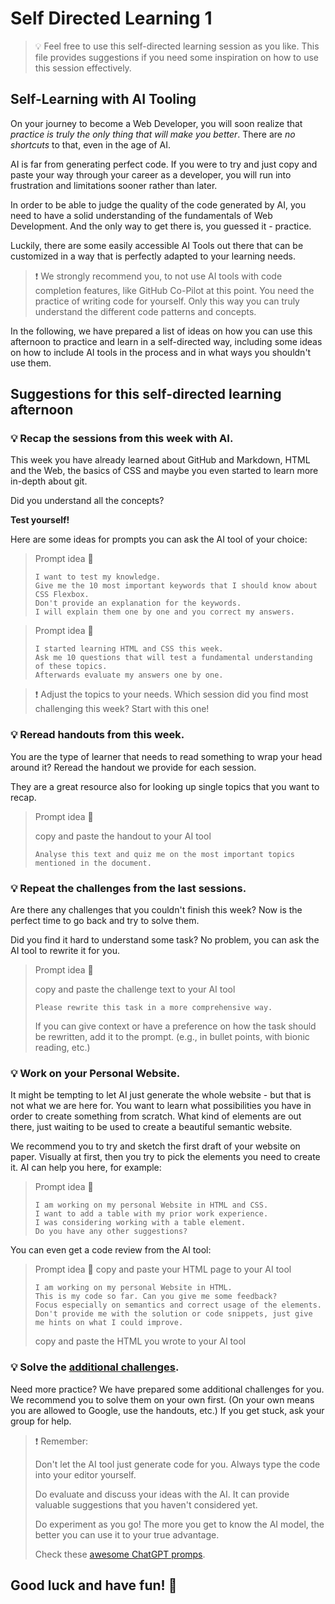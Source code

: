 # Self Directed Learning 1

> 💡 Feel free to use this self-directed learning session as you like. This file provides suggestions if you need some inspiration on how to use this session effectively.

## Self-Learning with AI Tooling

On your journey to become a Web Developer, you will soon realize that _practice is truly the only thing that will make you better_. There are _no shortcuts_ to that, even in the age of AI.

AI is far from generating perfect code. If you were to try and just copy and paste your way through your career as a developer, you will run into frustration and limitations sooner rather than later.

In order to be able to judge the quality of the code generated by AI, you need to have a solid understanding of the fundamentals of Web Development. And the only way to get there is, you guessed it - practice.

Luckily, there are some easily accessible AI Tools out there that can be customized in a way that is perfectly adapted to your learning needs.

> ❗️ We strongly recommend you, to not use AI tools with code completion features, like GitHub Co-Pilot at this point. You need the practice of writing code for yourself. Only this way you can truly understand the different code patterns and concepts.

In the following, we have prepared a list of ideas on how you can use this afternoon to practice and learn in a self-directed way, including some ideas on how to include AI tools in the process and in what ways you shouldn't use them.

## Suggestions for this self-directed learning afternoon

### 💡 Recap the sessions from this week with AI.

This week you have already learned about GitHub and Markdown, HTML and the Web, the basics of CSS and maybe you even started to learn more in-depth about git.

Did you understand all the concepts?

**Test yourself!**

Here are some ideas for prompts you can ask the AI tool of your choice:

> Prompt idea 🤖
>
> ```
> I want to test my knowledge.
> Give me the 10 most important keywords that I should know about CSS Flexbox.
> Don't provide an explanation for the keywords.
> I will explain them one by one and you correct my answers.
> ```

> Prompt idea 🤖
>
> ```
> I started learning HTML and CSS this week.
> Ask me 10 questions that will test a fundamental understanding of these topics.
> Afterwards evaluate my answers one by one.
> ```

> :exclamation: Adjust the topics to your needs. Which session did you find most challenging this week? Start with this one!

### 💡 Reread handouts from this week.

You are the type of learner that needs to read something to wrap your head around it?
Reread the handout we provide for each session.

They are a great resource also for looking up single topics that you want to recap.

> Prompt idea 🤖
>
> copy and paste the handout to your AI tool
>
> ```
> Analyse this text and quiz me on the most important topics mentioned in the document.
> ```

### 💡 Repeat the challenges from the last sessions.

Are there any challenges that you couldn't finish this week? Now is the perfect time to go back and try to solve them.

Did you find it hard to understand some task? No problem, you can ask the AI tool to rewrite it for you.

> Prompt idea 🤖
>
> copy and paste the challenge text to your AI tool
>
> ```
> Please rewrite this task in a more comprehensive way.
> ```
>
> If you can give context or have a preference on how the task should be rewritten, add it to the prompt.
> (e.g., in bullet points, with bionic reading, etc.)

### 💡 Work on your Personal Website.

It might be tempting to let AI just generate the whole website - but that is not what we are here for. You want to learn what possibilities you have in order to create something from scratch. What kind of elements are out there, just waiting to be used to create a beautiful semantic website.

We recommend you to try and sketch the first draft of your website on paper. Visually at first, then you try to pick the elements you need to create it. AI can help you here, for example:

> Prompt idea 🤖
>
> ```
> I am working on my personal Website in HTML and CSS.
> I want to add a table with my prior work experience.
> I was considering working with a table element.
> Do you have any other suggestions?
> ```

You can even get a code review from the AI tool:

> Prompt idea 🤖
> copy and paste your HTML page to your AI tool
>
> ```
> I am working on my personal Website in HTML.
> This is my code so far. Can you give me some feedback?
> Focus especially on semantics and correct usage of the elements.
> Don't provide me with the solution or code snippets, just give me hints on what I could improve.
> ```
>
> copy and paste the HTML you wrote to your AI tool

### 💡 Solve the [additional challenges](./challenges-self-directed-learning-1.md).

Need more practice? We have prepared some additional challenges for you.
We recommend you to solve them on your own first. (On your own means you are allowed to Google, use the handouts, etc.) If you get stuck, ask your group for help.

> ❗️ Remember:
>
> Don't let the AI tool just generate code for you. Always type the code into your editor yourself.
>
> Do evaluate and discuss your ideas with the AI.
> It can provide valuable suggestions that you haven't considered yet.
>
> Do experiment as you go!
> The more you get to know the AI model, the better you can use it to your true advantage.
>
> Check these [awesome ChatGPT promps](https://github.com/f/awesome-chatgpt-prompts).

## Good luck and have fun! 🚀
